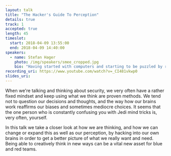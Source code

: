 ```yaml
---
layout: talk
title: "The Hacker's Guide To Perception"
details: true
track: 1
accepted: true
length: 45
timeslot:
  start: 2018-04-09 13:55:00
  end: 2018-04-09 14:40:00
speakers: 
  - name: Stefan Hager
    photo: /img/speakers/smee_cropped.jpg
    bio: "Having started with computers and starting to be puzzled by reality in the 80s, Stefan started out as a programmer in the early 90s. Since 2000 he has been securing networks and computers for various enterprises in Germany and Scotland.<br><br>His main focus nowadays is threat research, raising security awareness and discussing new ideas concerning threat mitigation. When not trying to do any of the stuff mentioned above, he is either travelling, procrastinating or trying to beat some hacking challenge."
recording_uri: https://www.youtube.com/watch?v=_CI481vkwp0
slides_uri: 
---
```


When we're talking and thinking about security, we very often have a rather fixed mindset and keep using what we think are proven methods. We tend not to question our decisions and thoughts, and the way how our brains work reaffirms our biases and sometimes mediocre choices. It seems that the one person who is constantly confusing you with Jedi mind tricks is, very often, yourself. 

In this talk we take a closer look at how we are thinking, and how we can change or expand this as well as our perception, by hacking into our own brains in order to get a better picture of what we really want and need. Being able to creatively think in new ways can be a vital new asset for blue and red teams.